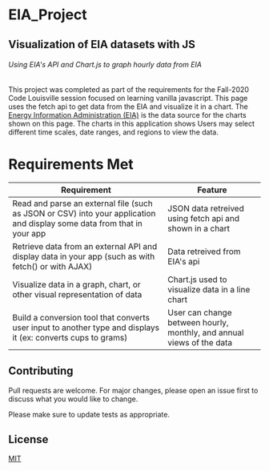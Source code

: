# EIA_Project
## Visualization of EIA datasets with JS

###### Using EIA's API and Chart.js to graph hourly data from EIA

This project was completed as part of the requirements for the Fall-2020 Code Louisville session focused on learning vanilla javascript. This page uses the fetch api to get data from the EIA and visualize it in a chart. The [Energy Information Administration (EIA)](https://www.eia.gov/opendata/qb.php?category=2122628) is the data source for the charts shown on this page. The charts in this application shows  Users may select different time scales, date ranges, and regions to view the data.

# Requirements Met
Requirement | Feature
------------ | -------------
Read and parse an external file (such as JSON or CSV) into your application and display some data from that in your app | JSON data retreived using fetch api and shown in a chart
Retrieve data from an external API and display data in your app (such as with fetch() or with AJAX) | Data retreived from EIA's api
Visualize data in a graph, chart, or other visual representation of data | Chart.js used to visualize data in a line chart
Build a conversion tool that converts user input to another type and displays it (ex: converts cups to grams) | User can change between hourly, monthly, and annual views of the data

## Contributing
Pull requests are welcome. For major changes, please open an issue first to discuss what you would like to change.

Please make sure to update tests as appropriate.

## License
[MIT](https://choosealicense.com/licenses/mit/)
